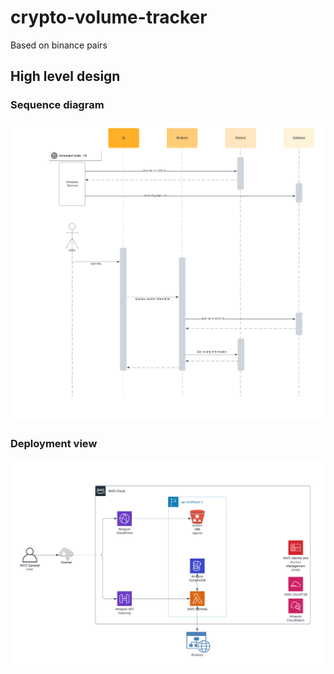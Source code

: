 # crypto-volume-tracker
Based on binance pairs 

## High level design

### Sequence diagram
![](crypto-volume-tracker.png)

### Deployment view
![](deployment-view.png)
